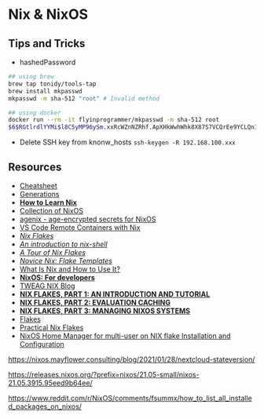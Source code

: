 # Nix & NixOS

## Tips and Tricks

- hashedPassword
```sh
## using brew
brew tap tonidy/tools-tap
brew install mkpasswd
mkpasswd -m sha-512 "root" # Invalid method

## using docker
docker run --rm -it flyinprogrammer/mkpasswd -m sha-512 root
$6$RGtlrdlYYMi$l8C5yMP96ySm.xxRcWZnNZRhf.ApXHkWwhWhk8X87S7VCQrEe9YCLQn1hezH.qUHUn7VLiJc75zxs.4Nl3TG51
```

- Delete SSH key from knonw_hosts `ssh-keygen -R 192.168.100.xxx`

## Resources

- [Cheatsheet](https://nixos.wiki/wiki/Cheatsheet)
- [Generations](https://nixos.wiki/wiki/NixOS#Generations)
- **[How to Learn Nix](https://ianthehenry.com/posts/how-to-learn-nix/)**
- [Collection of NixOS](https://wiki.nikitavoloboev.xyz/operating-systems/linux/nixos)
- [agenix - age-encrypted secrets for NixOS](https://github.com/ryantm/agenix)
- [VS Code Remote Containers with Nix](https://levelup.gitconnected.com/vs-code-remote-containers-with-nix-2a6f230d1e4e)
- *[Nix Flakes](https://www.yanboyang.com/nixflakes/)*
- *[An introduction to nix-shell](https://ghedam.at/15978/an-introduction-to-nix-shell)*
- *[A Tour of Nix Flakes](https://ghedam.at/a-tour-of-nix-flakes)*
- *[Novice Nix: Flake Templates](https://peppe.rs/posts/novice_nix:_flake_templates/)*
- [What Is Nix and How to Use It?](https://typeable.io/blog/2021-04-19-nix-intro)
- **[NixOS: For developers](https://myme.no/posts/2020-01-26-nixos-for-development.html)**
- [TWEAG NIX Blog](https://www.tweag.io/blog/tags/nix)
- **[NIX FLAKES, PART 1: AN INTRODUCTION AND TUTORIAL](https://www.tweag.io/blog/2020-05-25-flakes/)**
- **[NIX FLAKES, PART 2: EVALUATION CACHING](https://www.tweag.io/blog/2020-06-25-eval-cache/)**
- **[NIX FLAKES, PART 3: MANAGING NIXOS SYSTEMS](https://www.tweag.io/blog/2020-07-31-nixos-flakes/)**
- [Flakes](https://nixos.wiki/wiki/Flakes)
- [Practical Nix Flakes](https://serokell.io/blog/practical-nix-flakes)
- [NixOS Home Manager for multi-user on NIX flake Installation and Configuration](https://mudrii.medium.com/nixos-home-manager-on-native-nix-flake-installation-and-configuration-22d018654f0c)



https://nixos.mayflower.consulting/blog/2021/01/28/nextcloud-stateversion/

https://releases.nixos.org/?prefix=nixos/21.05-small/nixos-21.05.3915.95eed9b64ee/

https://www.reddit.com/r/NixOS/comments/fsummx/how_to_list_all_installed_packages_on_nixos/
